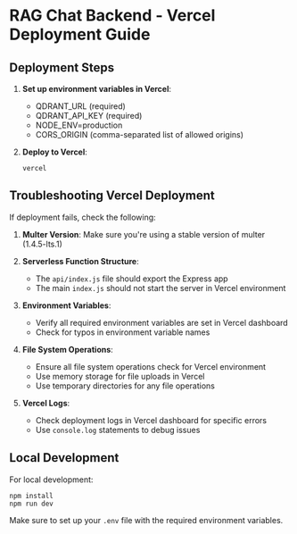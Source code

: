 # RAG Chat Backend - Vercel Deployment Guide

## Deployment Steps

1. **Set up environment variables in Vercel**:
   - QDRANT_URL (required)
   - QDRANT_API_KEY (required)
   - NODE_ENV=production
   - CORS_ORIGIN (comma-separated list of allowed origins)

2. **Deploy to Vercel**:
   ```
   vercel
   ```

## Troubleshooting Vercel Deployment

If deployment fails, check the following:

1. **Multer Version**: Make sure you're using a stable version of multer (1.4.5-lts.1)

2. **Serverless Function Structure**: 
   - The `api/index.js` file should export the Express app
   - The main `index.js` should not start the server in Vercel environment

3. **Environment Variables**:
   - Verify all required environment variables are set in Vercel dashboard
   - Check for typos in environment variable names

4. **File System Operations**:
   - Ensure all file system operations check for Vercel environment
   - Use memory storage for file uploads in Vercel
   - Use temporary directories for any file operations

5. **Vercel Logs**:
   - Check deployment logs in Vercel dashboard for specific errors
   - Use `console.log` statements to debug issues

## Local Development

For local development:

```
npm install
npm run dev
```

Make sure to set up your `.env` file with the required environment variables.